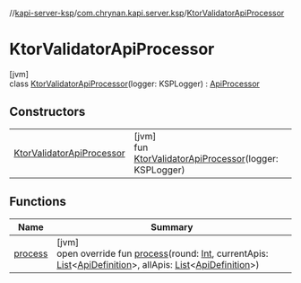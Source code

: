 //[kapi-server-ksp](../../../index.md)/[com.chrynan.kapi.server.ksp](../index.md)/[KtorValidatorApiProcessor](index.md)

# KtorValidatorApiProcessor

[jvm]\
class [KtorValidatorApiProcessor](index.md)(logger: KSPLogger) : [ApiProcessor](../../../../kapi-server-processor-core/kapi-server-processor-core/com.chrynan.kapi.server.processor.core/-api-processor/index.md)

## Constructors

| | |
|---|---|
| [KtorValidatorApiProcessor](-ktor-validator-api-processor.md) | [jvm]<br>fun [KtorValidatorApiProcessor](-ktor-validator-api-processor.md)(logger: KSPLogger) |

## Functions

| Name | Summary |
|---|---|
| [process](process.md) | [jvm]<br>open override fun [process](process.md)(round: [Int](https://kotlinlang.org/api/latest/jvm/stdlib/kotlin/-int/index.html), currentApis: [List](https://kotlinlang.org/api/latest/jvm/stdlib/kotlin.collections/-list/index.html)&lt;[ApiDefinition](../../../../kapi-server-processor-core/kapi-server-processor-core/com.chrynan.kapi.server.processor.core.model/-api-definition/index.md)&gt;, allApis: [List](https://kotlinlang.org/api/latest/jvm/stdlib/kotlin.collections/-list/index.html)&lt;[ApiDefinition](../../../../kapi-server-processor-core/kapi-server-processor-core/com.chrynan.kapi.server.processor.core.model/-api-definition/index.md)&gt;) |
